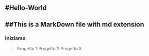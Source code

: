 #Hello-World
-----------------------------------------
##This is a MarkDown file with md extension
-----------------------------------------
### Iniziamo

> Progetto 1
> Progetto 2
> Progetto 3

